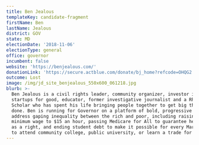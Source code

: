 ```yaml
---
title: Ben Jealous
templateKey: candidate-fragment
firstName: Ben
lastName: Jealous
district: GOV
state: MD
electionDate: '2018-11-06'
electionType: general
office: governor
incumbent: false
website: 'https://benjealous.com/'
donationLink: 'https://secure.actblue.com/donate/bj_home?refcode=OHQG2'
outcome: Lost
image: /img/jd_site_benjealous_550x600_061218.jpg
blurb: >-
  Ben Jealous is a civil rights leader, community organizer, investor in
  startups for good, educator, former investigative journalist and a Rhodes
  Scholar who has spent his life bringing people together to get big things
  done. Ben is running for Governor on a platform of bold, progressive ideas to
  address gaping inequality between the rich and poor, including raising the
  minimum wage to $15 an hour, passing Medicare for All to guarantee health care
  as a right, and ending student debt to make it possible for every Marylander
  to attend community college, public university, or learn a trade for free.
---
```


